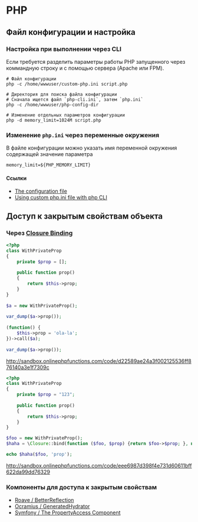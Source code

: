 # PHP

## Файл конфигурации и настройка

### Настройка при выполнении через CLI

Если требуется разделить параметры работы PHP запущенного через коммандную строку и с помощью сервера (Apache или FPM).

```shell
# Файл конфигурации
php -c /home/wwwuser/custom-php.ini script.php

# Директория для поиска файла конфигурации
# Cначала ищется файл `php-cli.ini`, затем `php.ini`
php -c /home/wwwuser/php-config-dir

# Изменение отдельных параметров конфигурации
php -d memory_limit=1024M script.php
```

### Изменение `php.ini` через переменные окружения

В файле конфигурации можно указать имя переменной окружения содержащей значение параметра

```
memory_limit=${PHP_MEMORY_LIMIT}
```

#### Ссылки
- [The configuration file](https://secure.php.net/manual/en/configuration.file.php)
- [Using custom php.ini file with php CLI](http://inchoo.net/dev-talk/custom-php-ini-php-cli/)

## Доступ к закрытым свойствам объекта

### Через [Closure Binding](https://secure.php.net/manual/ru/class.closure.php)

```php
<?php
class WithPrivateProp
{
    private $prop = [];
 
    public function prop()
    {
        return $this->prop;
    }
}
 
$a = new WithPrivateProp();
 
var_dump($a->prop());
 
(function() {
    $this->prop = 'ola-la';
})->call($a);
 
var_dump($a->prop());
```
http://sandbox.onlinephpfunctions.com/code/d22589ae24a3f002125536ff876140a3e1f7309c

```php
<?php
class WithPrivateProp
{
    private $prop = "123";
 
    public function prop()
    {
        return $this->prop;
    }
}

$foo = new WithPrivateProp();
$haha = \Closure::bind(function ($foo, $prop) {return $foo->$prop; }, null, WithPrivateProp::class);

echo $haha($foo, 'prop');
```
http://sandbox.onlinephpfunctions.com/code/eee6987d398f4e731d60611bff622da99dd76329

### Компоненты для доступа к закрытым свойствам

* [Roave / BetterReflection](https://github.com/Roave/BetterReflection)
* [Ocramius / GeneratedHydrator](https://github.com/Ocramius/GeneratedHydrator)
* [Symfony / The PropertyAccess Component](https://symfony.com/doc/current/components/property_access.html)
